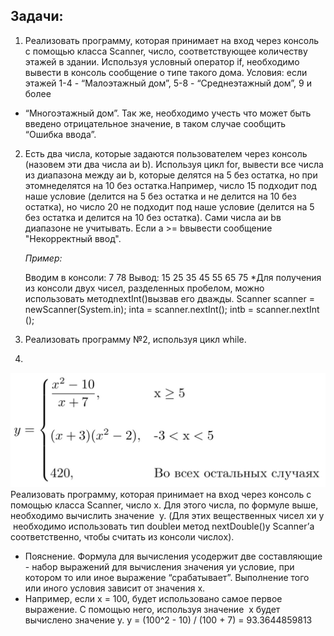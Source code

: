 ## Задачи:
1. Реализовать программу, которая принимает на вход через консоль с помощью
   класса ​Scanner​, число, соответствующее количеству этажей в здании. Используя
   условный оператор ​if​, необходимо вывести в консоль сообщение о типе такого дома.
   Условия: если этажей 1-4 - “Малоэтажный дом”, 5-8 - “Среднеэтажный дом”, 9 и более
- “Многоэтажный дом”. Так же, необходимо учесть что может быть введено
  отрицательное значение, в таком случае сообщить “Ошибка ввода”.
2. Есть два числа, которые задаются пользователем через консоль (назовем эти два
   числа ​a​и ​b​). Используя цикл ​for​, вывести все числа из диапазона между ​a​и ​b​,
   которые делятся на 5 без остатка, но при этом ​не​делятся на 10 без остатка.Например, число 15 подходит под наше условие (делится на 5 без остатка и не
   делится на 10 без остатка), но число 20 не подходит под наше условие (делится на 5
   без остатка и делится на 10 без остатка). Сами числа ​a​и ​b​в диапазоне не учитывать.
   Если ​a >= b​вывести сообщение "Некорректный ввод".

   *Пример:*
  

     Вводим в консоли: ​7 78
     Вывод: ​15 25 35 45 55 65 75
     *Для получения из консоли двух чисел, разделенных пробелом, можно использовать
     метод ​nextInt()​вызвав его дважды.
     Scanner scanner = ​new​Scanner(System.​in​);
     int​a = scanner.​nextInt​();
     int​b = scanner.​nextInt​();
3. Реализовать программу №2, используя цикл ​while​.
4. 
![Logo](1.jpeg)
Реализовать программу, которая принимает на вход через консоль с помощью класса
Scanner​, число ​x​. Для этого числа, по формуле выше, необходимо вычислить
значение ​
y​.
(Для этих вещественных чисел ​x​и y
​ ​необходимо использовать тип ​double​и метод
nextDouble()​у ​Scanner​’а соответственно, чтобы считать из консоли число ​x​).
* Пояснение.
Формула для вычисления ​y​содержит две составляющие - набор выражений для
вычисления значения ​y​и условие, при котором то или иное выражение “срабатывает”.
Выполнение того или иного условия зависит от значения ​x​. 
* Например, если ​x = 100​, будет использовано самое первое выражение. С помощью него, используя значение ​
x
будет вычислено значение ​y​.
y = (100^2 - 10) / (100 + 7) = 93.3644859813
